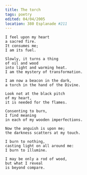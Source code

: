 ```yaml
---
title: The torch
tags: poetry
edited: 04/04/2005
location: 380 Esplanade #211
---
```


    I feel upon my heart
    a sacred fire.
    It consumes me;
    I am its fuel.

    Slowly, it turns a thing
    of oil and wood
    into light and warming heat.
    I am the mystery of transformation.

    I am now a beacon in the dark,
    a torch in the hand of the Divine.

    Look not at the black pitch
    of my heart,
    it is needed for the flames.

    Consenting to burn,
    I find meaning
    in each of my wooden imperfections.

    Now the anguish is upon me;
    the darkness scatters at my touch.

    I burn to nothing,
    casting light on all around me:
    I burn to illumine.

    I may be only a rod of wood,
    but what I reveal
    is beyond compare.


